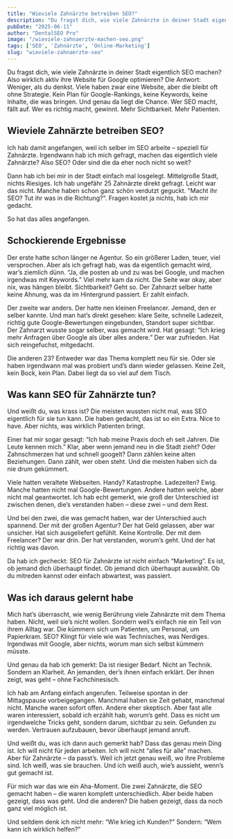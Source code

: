 ```yaml
---
title: "Wieviele Zahnärzte betreiben SEO?"
description: "Du fragst dich, wie viele Zahnärzte in deiner Stadt eigentlich SEO machen? Also wirklich aktiv ihre Website für Google optimieren? Die Antwort: Weniger, als du denkst. Viele haben zwar eine Website, aber die bleibt oft ohne Strategie. Kein Plan für Google-Rankings, keine Keywords, keine Inhalte, die was bringen. Und genau da liegt die Chance. Wer SEO macht, fällt auf. Wer es richtig macht, gewinnt. Mehr Sichtbarkeit. Mehr Patienten. Ganz einfach."
pubDate: "2025-06-11"
author: "DentalSEO Pro"
image: "/wieviele-zahnaerzte-machen-seo.png"
tags: ['SEO', 'Zahnärzte', 'Online-Marketing']
slug: "wieviele-zahnaerzte-seo"
---
```


Du fragst dich, wie viele Zahnärzte in deiner Stadt eigentlich SEO machen? Also wirklich aktiv ihre Website für Google optimieren? Die Antwort: Weniger, als du denkst. Viele haben zwar eine Website, aber die bleibt oft ohne Strategie. Kein Plan für Google-Rankings, keine Keywords, keine Inhalte, die was bringen. Und genau da liegt die Chance. Wer SEO macht, fällt auf. Wer es richtig macht, gewinnt. Mehr Sichtbarkeit. Mehr Patienten.

## Wieviele Zahnärzte betreiben SEO?

Ich hab damit angefangen, weil ich selber im SEO arbeite – speziell für Zahnärzte. Irgendwann hab ich mich gefragt, machen das eigentlich viele Zahnärzte? Also SEO? Oder sind die da eher noch nicht so weit?

Dann hab ich bei mir in der Stadt einfach mal losgelegt. Mittelgroße Stadt, nichts Riesiges. Ich hab ungefähr 25 Zahnärzte direkt gefragt. Leicht war das nicht. Manche haben schon ganz schön verdutzt geguckt. "Macht ihr SEO? Tut ihr was in die Richtung?". Fragen kostet ja nichts, hab ich mir gedacht.

So hat das alles angefangen. 

## Schockierende Ergebnisse

Der erste hatte schon länger ne Agentur. So ein größerer Laden, teuer, viel versprochen. Aber als ich gefragt hab, was da eigentlich gemacht wird, war’s ziemlich dünn. “Ja, die posten ab und zu was bei Google, und machen irgendwas mit Keywords.” Viel mehr kam da nicht. Die Seite war okay, aber nix, was hängen bleibt. Sichtbarkeit? Geht so. Der Zahnarzt selber hatte keine Ahnung, was da im Hintergrund passiert. Er zahlt einfach.

Der zweite war anders. Der hatte nen kleinen Freelancer. Jemand, den er selber kannte. Und man hat’s direkt gesehen: klare Seite, schnelle Ladezeit, richtig gute Google-Bewertungen eingebunden, Standort super sichtbar. Der Zahnarzt wusste sogar selber, was gemacht wird. Hat gesagt: “Ich krieg mehr Anfragen über Google als über alles andere.” Der war zufrieden. Hat sich reingefuchst, mitgedacht.

Die anderen 23? Entweder war das Thema komplett neu für sie. Oder sie haben irgendwann mal was probiert und’s dann wieder gelassen. Keine Zeit, kein Bock, kein Plan. Dabei liegt da so viel auf dem Tisch.

## Was kann SEO für Zahnärzte tun?

Und weißt du, was krass ist? Die meisten wussten nicht mal, was SEO eigentlich für sie tun kann. Die haben gedacht, das ist so ein Extra. Nice to have. Aber nichts, was wirklich Patienten bringt.

Einer hat mir sogar gesagt: “Ich hab meine Praxis doch eh seit Jahren. Die Leute kennen mich.” Klar, aber wenn jemand neu in die Stadt zieht? Oder Zahnschmerzen hat und schnell googelt? Dann zählen keine alten Beziehungen. Dann zählt, wer oben steht. Und die meisten haben sich da nie drum gekümmert.

Viele hatten veraltete Webseiten. Handy? Katastrophe. Ladezeiten? Ewig. Manche hatten nicht mal Google-Bewertungen. Andere hatten welche, aber nicht mal geantwortet. Ich hab echt gemerkt, wie groß der Unterschied ist zwischen denen, die’s verstanden haben – diese zwei – und dem Rest.

Und bei den zwei, die was gemacht haben, war der Unterschied auch spannend. Der mit der großen Agentur? Der hat Geld gelassen, aber war unsicher. Hat sich ausgeliefert gefühlt. Keine Kontrolle. Der mit dem Freelancer? Der war drin. Der hat verstanden, worum’s geht. Und der hat richtig was davon.

Da hab ich gecheckt: SEO für Zahnärzte ist nicht einfach “Marketing”. Es ist, ob jemand dich überhaupt findet. Ob jemand dich überhaupt auswählt. Ob du mitreden kannst oder einfach abwartest, was passiert.

## Was ich daraus gelernt habe

Mich hat’s überrascht, wie wenig Berührung viele Zahnärzte mit dem Thema haben. Nicht, weil sie’s nicht wollen. Sondern weil’s einfach nie ein Teil von ihrem Alltag war. Die kümmern sich um Patienten, um Personal, um Papierkram. SEO? Klingt für viele wie was Technisches, was Nerdiges. Irgendwas mit Google, aber nichts, worum man sich selbst kümmern müsste.

Und genau da hab ich gemerkt: Da ist riesiger Bedarf. Nicht an Technik. Sondern an Klarheit. An jemanden, der’s ihnen einfach erklärt. Der ihnen zeigt, was geht – ohne Fachchinesisch.

Ich hab am Anfang einfach angerufen. Teilweise spontan in der Mittagspause vorbeigegangen. Manchmal haben sie Zeit gehabt, manchmal nicht. Manche waren sofort offen. Andere eher skeptisch. Aber fast alle waren interessiert, sobald ich erzählt hab, worum’s geht. Dass es nicht um irgendwelche Tricks geht, sondern darum, sichtbar zu sein. Gefunden zu werden. Vertrauen aufzubauen, bevor überhaupt jemand anruft.

Und weißt du, was ich dann auch gemerkt hab? Dass das genau mein Ding ist. Ich will nicht für jeden arbeiten. Ich will nicht “alles für alle” machen. Aber für Zahnärzte – da passt’s. Weil ich jetzt genau weiß, wo ihre Probleme sind. Ich weiß, was sie brauchen. Und ich weiß auch, wie’s aussieht, wenn’s gut gemacht ist.

Für mich war das wie ein Aha-Moment. Die zwei Zahnärzte, die SEO gemacht haben – die waren komplett unterschiedlich. Aber beide haben gezeigt, dass was geht. Und die anderen? Die haben gezeigt, dass da noch ganz viel möglich ist.

Und seitdem denk ich nicht mehr: “Wie krieg ich Kunden?” Sondern: “Wem kann ich wirklich helfen?”